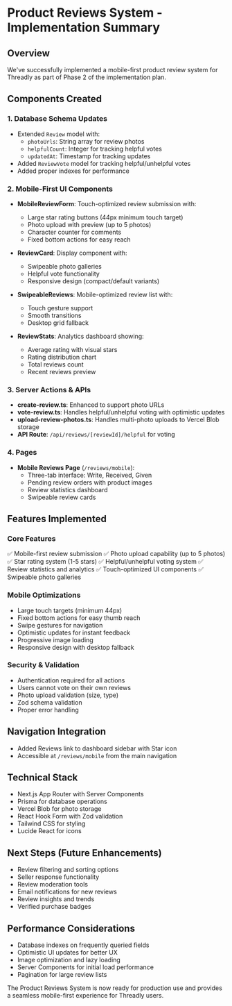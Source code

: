 # Product Reviews System - Implementation Summary

## Overview
We've successfully implemented a mobile-first product review system for Threadly as part of Phase 2 of the implementation plan.

## Components Created

### 1. Database Schema Updates
- Extended `Review` model with:
  - `photoUrls`: String array for review photos
  - `helpfulCount`: Integer for tracking helpful votes
  - `updatedAt`: Timestamp for tracking updates
- Added `ReviewVote` model for tracking helpful/unhelpful votes
- Added proper indexes for performance

### 2. Mobile-First UI Components
- **MobileReviewForm**: Touch-optimized review submission with:
  - Large star rating buttons (44px minimum touch target)
  - Photo upload with preview (up to 5 photos)
  - Character counter for comments
  - Fixed bottom actions for easy reach
  
- **ReviewCard**: Display component with:
  - Swipeable photo galleries
  - Helpful vote functionality
  - Responsive design (compact/default variants)
  
- **SwipeableReviews**: Mobile-optimized review list with:
  - Touch gesture support
  - Smooth transitions
  - Desktop grid fallback

- **ReviewStats**: Analytics dashboard showing:
  - Average rating with visual stars
  - Rating distribution chart
  - Total reviews count
  - Recent reviews preview

### 3. Server Actions & APIs
- **create-review.ts**: Enhanced to support photo URLs
- **vote-review.ts**: Handles helpful/unhelpful voting with optimistic updates
- **upload-review-photos.ts**: Handles multi-photo uploads to Vercel Blob storage
- **API Route**: `/api/reviews/[reviewId]/helpful` for voting

### 4. Pages
- **Mobile Reviews Page** (`/reviews/mobile`):
  - Three-tab interface: Write, Received, Given
  - Pending review orders with product images
  - Review statistics dashboard
  - Swipeable review cards

## Features Implemented

### Core Features
✅ Mobile-first review submission
✅ Photo upload capability (up to 5 photos)
✅ Star rating system (1-5 stars)
✅ Helpful/unhelpful voting system
✅ Review statistics and analytics
✅ Touch-optimized UI components
✅ Swipeable photo galleries

### Mobile Optimizations
- Large touch targets (minimum 44px)
- Fixed bottom actions for easy thumb reach
- Swipe gestures for navigation
- Optimistic updates for instant feedback
- Progressive image loading
- Responsive design with desktop fallback

### Security & Validation
- Authentication required for all actions
- Users cannot vote on their own reviews
- Photo upload validation (size, type)
- Zod schema validation
- Proper error handling

## Navigation Integration
- Added Reviews link to dashboard sidebar with Star icon
- Accessible at `/reviews/mobile` from the main navigation

## Technical Stack
- Next.js App Router with Server Components
- Prisma for database operations
- Vercel Blob for photo storage
- React Hook Form with Zod validation
- Tailwind CSS for styling
- Lucide React for icons

## Next Steps (Future Enhancements)
- Review filtering and sorting options
- Seller response functionality
- Review moderation tools
- Email notifications for new reviews
- Review insights and trends
- Verified purchase badges

## Performance Considerations
- Database indexes on frequently queried fields
- Optimistic UI updates for better UX
- Image optimization and lazy loading
- Server Components for initial load performance
- Pagination for large review lists

The Product Reviews System is now ready for production use and provides a seamless mobile-first experience for Threadly users.